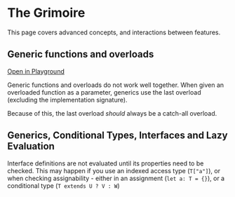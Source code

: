 # The Grimoire
This page covers advanced concepts, and interactions between features.

## Generic functions and overloads
[Open in Playground](https://www.typescriptlang.org/play?#code/CYUwxgNghgTiAEAzArgOzAFwJYHtXygAooAueAZwxi1QHMBKMy6ugbgChRJYEV1s8BYmVTIAtgCMQMRvFGTpHLtDhI0mXPiKkKVGrXgAfOeKkymeukZMKYHdnw2CJw3SwYX3HRwPwud8maygYoO6r7w-p761iHmbjHGcfAA3uzwGfBwGMgwWhwAvuxh-JpIODgAPAAq8CAAHhggqMDkWSBQwHgQAJ7waADWqDgA7qgA2gC6AHyE9WSEAHTLsLTkZNX08AC80-AAbjhYwFsp7Tl58PWs8EWIFcT0HAD0zwB6APwODxJP7K+fIA)

Generic functions and overloads do not work well together.
When given an overloaded function as a parameter,
generics use the last overload (excluding the implementation signature).

Because of this, the last overload *should* always be a catch-all overload.

## Generics, Conditional Types, Interfaces and Lazy Evaluation

Interface definitions are not evaluated until its properties need to be checked.
This may happen if you use an indexed access type (`T["a"]`), or when checking assignability -
either in an assignment (`let a: T = {}`), or a conditional type (`T extends U ? V : W`)

<!-- stuff about how generics are lazily evaluated,
except when they contain a conditional type as the outermost type -->
